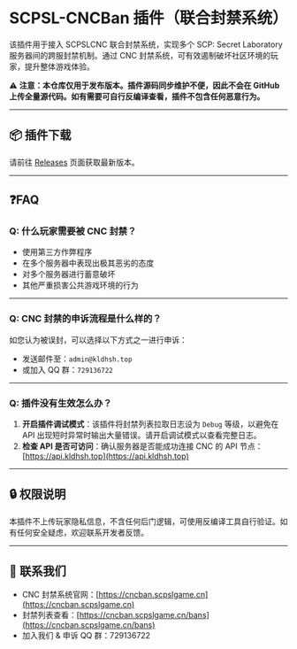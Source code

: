 # SCPSL-CNCBan 插件（联合封禁系统）

该插件用于接入 SCPSLCNC 联合封禁系统，实现多个 SCP: Secret Laboratory 服务器间的跨服封禁机制。通过 CNC 封禁系统，可有效遏制破坏社区环境的玩家，提升整体游戏体验。

⚠️ **注意：本仓库仅用于发布版本。插件源码同步维护不便，因此不会在 GitHub 上传全量源代码。如有需要可自行反编译查看，插件不包含任何恶意行为。**

---

## 📦 插件下载

请前往 [Releases](https://github.com/kldhsh123/scpsl-cncban/releases) 页面获取最新版本。

---

## ❓FAQ

### Q: 什么玩家需要被 CNC 封禁？

- 使用第三方作弊程序
- 在多个服务器中表现出极其恶劣的态度
- 对多个服务器进行蓄意破坏
- 其他严重损害公共游戏环境的行为

---

### Q: CNC 封禁的申诉流程是什么样的？

如您认为被误封，可以选择以下方式之一进行申诉：

- 发送邮件至：`admin@kldhsh.top`  
- 或加入 QQ 群：`729136722`  

---

### Q: 插件没有生效怎么办？

1. **开启插件调试模式**：该插件将封禁列表拉取日志设为 `Debug` 等级，以避免在 API 出现短时异常时输出大量错误。请开启调试模式以查看完整日志。
2. **检查 API 是否可访问**：确认服务器是否能成功连接 CNC 的 API 节点：  
   [https://api.kldhsh.top](https://api.kldhsh.top)  

---

## 🔒 权限说明

本插件不上传玩家隐私信息，不含任何后门逻辑，可使用反编译工具自行验证。如有任何安全疑虑，欢迎联系开发者反馈。

---

## 📮 联系我们

- CNC 封禁系统官网：[https://cncban.scpslgame.cn](https://cncban.scpslgame.cn)
- 封禁列表查看：[https://cncban.scpslgame.cn/bans](https://cncban.scpslgame.cn/bans)
- 加入我们 & 申诉 QQ 群：729136722
